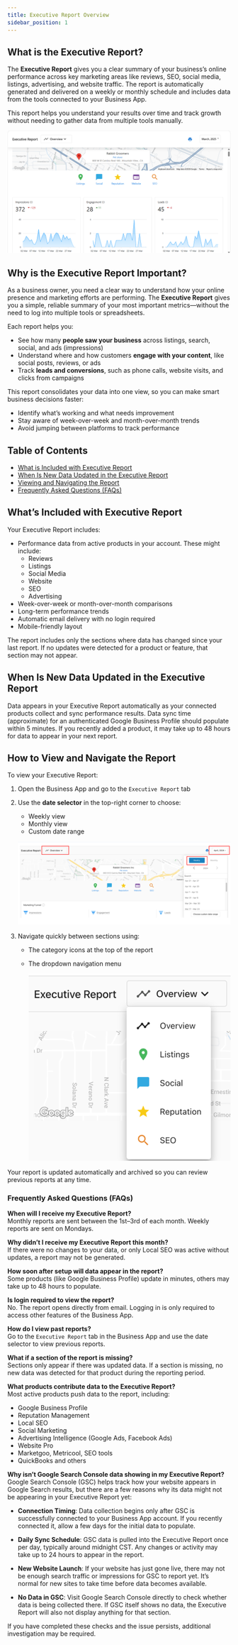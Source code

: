 ```yaml
---
title: Executive Report Overview
sidebar_position: 1
---
```

## What is the Executive Report?
The **Executive Report** gives you a clear summary of your business’s online performance across key marketing areas like reviews, SEO, social media, listings, advertising, and website traffic. The report is automatically generated and delivered on a weekly or monthly schedule and includes data from the tools connected to your Business App.

This report helps you understand your results over time and track growth without needing to gather data from multiple tools manually.

![Executive Report Overview](./img/executive_report_overview.png)

## Why is the Executive Report Important?
As a business owner, you need a clear way to understand how your online presence and marketing efforts are performing. The **Executive Report** gives you a simple, reliable summary of your most important metrics—without the need to log into multiple tools or spreadsheets.

Each report helps you:
- See how many **people saw your business** across listings, search, social, and ads (impressions)
- Understand where and how customers **engage with your content**, like social posts, reviews, or ads
- Track **leads and conversions**, such as phone calls, website visits, and clicks from campaigns

This report consolidates your data into one view, so you can make smart business decisions faster:
- Identify what’s working and what needs improvement
- Stay aware of week-over-week and month-over-month trends
- Avoid jumping between platforms to track performance

## Table of Contents
- [What is Included with Executive Report](#whats-included-with-executive-report)
- [When Is New Data Updated in the Executive Report](#when-is-new-data-updated-in-the-executive-report)
- [Viewing and Navigating the Report](#viewing-and-navigating-the-report)
- [Frequently Asked Questions (FAQs)](#frequently-asked-questions-faqs)

## What’s Included with Executive Report
Your Executive Report includes:

- Performance data from active products in your account. These might include:
  - Reviews
  - Listings
  - Social Media
  - Website
  - SEO
  - Advertising
- Week-over-week or month-over-month comparisons 
- Long-term performance trends
- Automatic email delivery with no login required
- Mobile-friendly layout

The report includes only the sections where data has changed since your last report. If no updates were detected for a product or feature, that section may not appear.

## When Is New Data Updated in the Executive Report

Data appears in your Executive Report automatically as your connected products collect and sync performance results. Data sync time (approximate) for an authenticated Google Business Profile should populate within 5 minutes. If you recently added a product, it may take up to 48 hours for data to appear in your next report.

## How to View and Navigate the Report

To view your Executive Report:
1. Open the Business App and go to the `Executive Report` tab
2. Use the **date selector** in the top-right corner to choose:
   - Weekly view
   - Monthly view
   - Custom date range

   ![Executive Report Weekly Data Overview](./img/executive_report_weekly_view.png)

3. Navigate quickly between sections using:
   - The category icons at the top of the report
   - The dropdown navigation menu

      ![Executive Report Weekly Data Overview](./img/executive_report_overview_dropdown.png)


Your report is updated automatically and archived so you can review previous reports at any time.

### Frequently Asked Questions (FAQs)

**When will I receive my Executive Report?**  
Monthly reports are sent between the 1st–3rd of each month. Weekly reports are sent on Mondays.

**Why didn’t I receive my Executive Report this month?**  
If there were no changes to your data, or only Local SEO was active without updates, a report may not be generated.

**How soon after setup will data appear in the report?**  
Some products (like Google Business Profile) update in minutes, others may take up to 48 hours to populate.

**Is login required to view the report?**  
No. The report opens directly from email. Logging in is only required to access other features of the Business App.

**How do I view past reports?**  
Go to the `Executive Report` tab in the Business App and use the date selector to view previous reports.

**What if a section of the report is missing?**  
Sections only appear if there was updated data. If a section is missing, no new data was detected for that product during the reporting period.

**What products contribute data to the Executive Report?**  
Most active products push data to the report, including:
- Google Business Profile
- Reputation Management
- Local SEO
- Social Marketing
- Advertising Intelligence (Google Ads, Facebook Ads)
- Website Pro
- Marketgoo, Metricool, SEO tools
- QuickBooks and others

**Why isn’t Google Search Console data showing in my Executive Report?**  
Google Search Console (GSC) helps track how your website appears in Google Search results, but there are a few reasons why its data might not be appearing in your Executive Report yet:

- **Connection Timing**: Data collection begins only after GSC is successfully connected to your Business App account. If you recently connected it, allow a few days for the initial data to populate.

- **Daily Sync Schedule**: GSC data is pulled into the Executive Report once per day, typically around midnight CST. Any changes or activity may take up to 24 hours to appear in the report.

- **New Website Launch**: If your website has just gone live, there may not be enough search traffic or impressions for GSC to report yet. It’s normal for new sites to take time before data becomes available.

- **No Data in GSC**: Visit Google Search Console directly to check whether data is being collected there. If GSC itself shows no data, the Executive Report will also not display anything for that section.

If you have completed these checks and the issue persists, additional investigation may be required.

